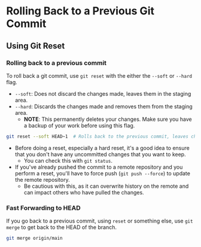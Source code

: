 
# Rolling Back to a Previous Git Commit

## Using Git Reset
### Rolling back to a previous commit
To roll back a git commit, use `git reset` with the either the `--soft` or `--hard` flag.
* `--soft`: Does not discard the changes made, leaves them in the staging area.
* `--hard`: Discards the changes made and removes them from the staging area.
    * **NOTE**: This permanently deletes your changes. Make sure you have a backup of your work before using this flag.

```bash
git reset --soft HEAD~1  # Rolls back to the previous commit, leaves changes in the staging area
```
* Before doing a reset, especially a hard reset, it's a good idea to ensure that you don't have any uncommitted changes that you want to keep.
    * You can check this with `git status`.
* If you've already pushed the commit to a remote repository and you perform a reset, you'll have to force push (`git push --force`) to update the remote repository.
    * Be cautious with this, as it can overwrite history on the remote and can impact others who have pulled the changes.

### Fast Forwarding to HEAD
If you go back to a previous commit, using `reset` or something else, use `git merge`
to get back to the HEAD of the branch. 
```bash
git merge origin/main
```
